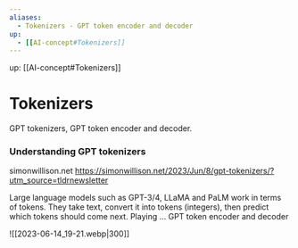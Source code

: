 ```yaml
---
aliases:
  - Tokenizers - GPT token encoder and decoder
up:
  - [[AI-concept#Tokenizers]]
---
```

up:  [[AI-concept#Tokenizers]]

# Tokenizers
GPT tokenizers, GPT token encoder and decoder.


### Understanding GPT tokenizers
simonwillison.net https://simonwillison.net/2023/Jun/8/gpt-tokenizers/?utm_source=tldrnewsletter 

Large language models such as GPT-3/4, LLaMA and PaLM work in terms of tokens. They take text, convert it into tokens (integers), then predict which tokens should come next. Playing …
GPT token encoder and decoder

![[2023-06-14_19-21.webp|300]]




